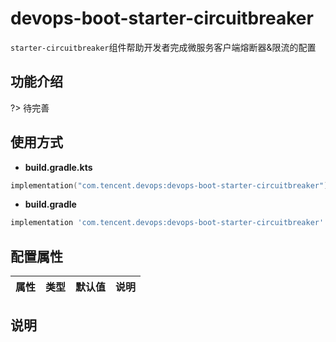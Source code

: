 # devops-boot-starter-circuitbreaker

`starter-circuitbreaker`组件帮助开发者完成微服务客户端熔断器&限流的配置

## 功能介绍
?> 待完善

## 使用方式
- **build.gradle.kts**

```kotlin
implementation("com.tencent.devops:devops-boot-starter-circuitbreaker")
```

- **build.gradle**

```groovy
implementation 'com.tencent.devops:devops-boot-starter-circuitbreaker'
```

## 配置属性

| 属性               | 类型    | 默认值 | 说明               |
| ------------------ | ------- | ------ | ------------------ |

## 说明

